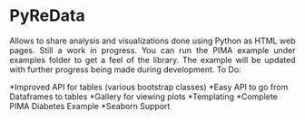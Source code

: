 # PyReData
<p style="text-align:justify">Allows to share analysis and visualizations done using Python as HTML web pages. Still a work in progress. You can run the PIMA example under examples folder to get a feel of the library. The example will be updated with further progress being made during development.
To Do:

*Improved API for tables (various bootstrap classes)
*Easy API to go from Dataframes to tables
*Gallery for viewing plots
*Templating
*Complete PIMA Diabetes Example
*Seaborn Support

 </p>
